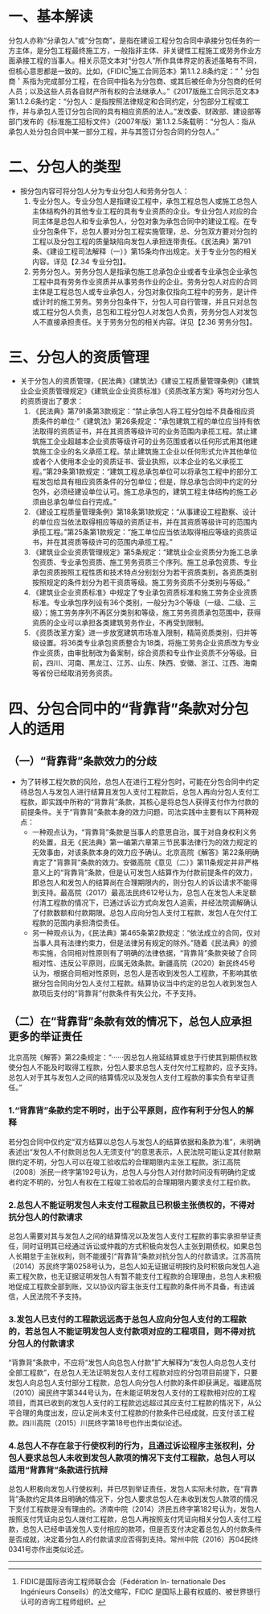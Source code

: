 # 一、基本解读
分包人亦称“分承包人”或“分包商”，是指在建设工程分包合同中承接分包任务的一方主体，是分包工程最终施工方，一般指非主体、非关键性工程施工或劳务作业方面承接工程的当事人。相关示范文本对“分包人”所作具体界定的表述虽略有不同，但核心意思都是一致的。比如，《FIDIC[^1]施工合同范本》第1.1.2.8条约定：“＇分包商＇系指为完成部分工程，在合同中指名为分包商、或其后被任命为分包商的任何人员；以及这些人员各自财产所有权的合法继承人。”《2017版施工合同示范文本》第1.1.2.6条约定：“分包人：是指按照法律规定和合同约定，分包部分工程或工作，并与承包人签订分包合同的具有相应资质的法人。”发改委、财政部、建设部等部门发布的《标准施工招标文件》（2007年版）第1.1.2.5条载明：“分包人：指从承包人处分包合同中某一部分工程，并与其签订分包合同的分包人。”

[^1]:FIDIC是国际咨询工程师联合会（Fédération In- ternationale Des Ingénieurs Conseils）的法文缩写，FIDIC 是国际上最有权威的、被世界银行认可的咨询工程师组织。
# 二、分包人的类型
- 按分包内容可将分包人分为专业分包人和劳务分包人：
	1. 专业分包人。专业分包人是指建设工程中，承包工程总包人或施工总包人主体结构外的其他专业工程的具有专业资质的企业。专业分包人对应的合同主体是总包人和专业承包人，分包对象为承包合同中的建设工程。在专业分包条件下，总包人要对分包工程实施管理，总、分包双方要对分包的工程以及分包工程的质量缺陷向发包人承担连带责任。《民法典》第791条、《建设工程司法解释（一）》第15条均作出规定。关于专业分包的相关内容。详见【2.34 专业分包】。
	2. 劳务分包人。劳务分包人是指承包施工总承包企业或者专业承包企业承包工程中具有劳务作业资质并从事劳务作业的企业。劳务分包人对应的合同主体是工程总包人或专业承包人，分包对象仅指向工程中的劳务，是计件或计时的施工劳务。劳务分包条件下，分包人可自行管理，并且只对总包或工程分包人负责，总包和工程分包人对发包人负责，劳务分包人对发包人不直接承担责任。关于劳务分包的相关内容。详见【2.36 劳务分包】。
# 三、分包人的资质管理
- 关于分包人的资质管理，《民法典》《建筑法》《建设工程质量管理条例》《建筑业企业资质管理规定》《建筑业企业资质标准》《资质改革方案》等均对分包人的资质提出了要求：
	1. 《民法典》第791条第3款规定：“禁止承包人将工程分包给不具备相应资质条件的单位·”《建筑法》第26条规定：“承包建筑工程的单位应当持有依法取得的资质证书，并在其资质等级许可的业务范围内承揽工程。禁止建筑施工企业超越本企业资质等级许可的业务范围或者以任何形式用其他建筑施工企业的名义承揽工程。禁止建筑施工企业以任何形式允许其他单位或者个人使用本企业的资质证书、营业执照，以本企业的名义承揽工程。”第29条第1款规定：“建筑工程总承包单位可以将承包工程中的部分工程发包给具有相应资质条件的分包单位；但是，除总承包合同中约定的分包外，必须经建设单位认可。施工总承包的，建筑工程主体结构的施工必须由总承包单位自行完成。”
	2. 《建设工程质量管理条例》第18条第1款规定：“从事建设工程勘察、设计的单位应当依法取得相应等级的资质证书，并在其资质等级许可的范围内承揽工程。”第25条第1款规定：“施工单位应当依法取得相应等级的资质证书，并在其资质等级许可的范围内承揽工程。”
	3. 《建筑业企业资质管理规定》第5条规定：“建筑业企业资质分为施工总承包资质、专业承包资质、施工劳务资质三个序列。施工总承包资质、专业承包资质按照工程性质和技术特点分别划分为若干资质类别，各资质类别按照规定的条件划分为若干资质等级。施工劳务资质不分类别与等级。”
	4. 《建筑业企业资质标准》中规定了专业承包资质标准和施工劳务企业资质标准。专业承包序列设有36个类别，一般分为3个等级（一级、二级、三级）；施工劳务序列不再区分类别和等级，施工劳务资质承包范围中，获得资质的企业可以承担各类建筑劳务作业，不再受到限制。
	5. 《资质改革方案》进一步放宽建筑市场准入限制，精简资质类别，归并等级设置。将36类专业承包资质整合为18类，将施工劳务企业资质改为专业作业资质，由审批制改为备案制，综合资质和专业作业资质不分等级。目前，四川、河南、黑龙江、江苏、山东、陕西、安徽、浙江、江西、海南等省份已经取消劳务资质。
# 四、分包合同中的“背靠背”条款对分包人的适用
## （一）“背靠背”条款效力的分歧
- 为了转移工程欠款的风险，总包人在进行工程分包时，可能在分包合同中约定待总包人与发包人进行结算且发包人支付工程款后，总包人再向分包人支付工程款，即实践中所称的“背靠背”条款，其核心是将总包人获得支付作为付款的前提条件。关于“背靠背”条款本身的效力问题，司法实践中主要有以下两种观点：
	- 一种观点认为，“背靠背”条款是当事人的意思自治，属于对自身权利义务的处置，且无《民法典》第一编第六章第三节民事法律行为的效力规定的无效事由，对该条款本身的效力应予确认。北京高院《解答》第22条明确肯定了“背靠背”条款的效力。安徽高院《意见（二）》第11条规定并非严格意义上的“背靠背”条款，但是认可发包人结算作为付款前提条件的效力，即总包人和发包人的结算尚在合理期限内的，则分包人的诉讼请求不能得到支持。最高院（2017）最高法民终612号认为，总包人在发包人未足额付清工程款的情况下，已通过诉讼方式向发包人追索，并经法院调解确认了付款数额和付款期限。总包人应向分包人支付工程款，发包人在欠付工程款的范围内承担清偿责任。
	- 另一种观点认为，《民法典》第465条第2款规定：“依法成立的合同，仅对当事人具有法律约束力，但是法律另有规定的除外。”随着《民法典》的颁布实施，合同相对性原则有了明确的法律依据，“背靠背”条款突破了合同相对性、违反公平原则，应属无效条款。新疆高院（2020）新民终45号认为，根据合同相对性原则，总包人是否收到发包人工程款，不影响其依据分包合同向分包人支付工程款。结算协议当中约定的总包人收到发包人款项后支付的“背靠背”付款条件有失公允，不予支持。
## （二）在“背靠背”条款有效的情况下，总包人应承担更多的举证责任
北京高院《解答》第22条规定：“······因总包人拖延结算或怠于行使其到期债权致使分包人不能及时取得工程款，分包人要求总包人支付欠付工程款的，应予支持。总包人对于其与发包人之间的结算情况以及发包人支付工程款的事实负有举证责任。”
### 1.“背靠背”条款约定不明时，出于公平原则，应作有利于分包人的解释
若分包合同中仅约定“双方结算以总包人与发包人的结算依据和条款为准”，未明确表述出“发包人不付款则总包人无须支付”的意思表示，人民法院可能认定其付款期限约定不明，分包人可以在竣工验收后的合理期限内主张工程款。浙江高院（2008）浙民一终字第192号认为，总包人与分包人对付款时间没有明确约定或者约定不明的，分包人有权在工程竣工验收后的合理期限内要求支付工程价款。
### 2.总包人不能证明发包人未支付工程款且已积极主张债权的，不得对抗分包人的付款请求
总包人需要对其与发包人之间的结算情况以及发包人支付工程款的事实承担举证责任，同时证明其已经通过诉讼或仲裁的方式积极向发包人主张到期债权。如果总包人长期怠于主张权利，则不能援引“背靠背”条款对抗分包人的付款请求。江苏高院（2014）苏民终字第0258号认为，总包人如无证据证明按约及时积极向发包人追索工程欠款，也无证据证明发包人有暂不能支付工程款的合理理由，总包人未积极地促成工程款全部到账，又以协议内容主张支付工程款的条件尚不具备，有违诚信，人民法院不予支持。
### 3.发包人已支付的工程款远远高于总包人应向分包人支付的工程款的，若总包人不能证明发包人支付款项对应的工程项目，则不得对抗分包人的付款请求
“背靠背”条款中，不应将“发包人向总包人付款”扩大解释为“发包人向总包人支付全部工程款”，在总包人无法证明发包人支付工程款对应的分包项目前提下，只要发包人向总包人支付部分工程款，总包人向分包人付款的条件即获满足。福建高院（2010）闽民终字第344号认为，在未能证明发包人支付的工程款相对应的工程项目，而其已收到的发包人支付的工程款远远超过其应支付工程款的情况下，从公平合理的角度出发，应认定尚未支付工程款的付款条件已经成就，应支付该工程款。四川高院（2015）川民终字第18号也作出类似论述。
### 4.总包人不存在怠于行使权利的行为，且通过诉讼程序主张权利，分包人要求总包人未收到发包人款项的情况下支付工程款，总包人可以适用“背靠背”条款进行抗辩
总包人积极向发包人行使权利，并已尽到举证责任，发包人实际未付款，在“背靠背”条款约定具体且明确的情况下，分包人要求总包人在未收到发包人款项的情况下支付工程款是没有理由的。济南中院（2014）济民五终字第182号认为，发包人按照支付凭证向总包人拨付工程款，总包人再按照支付凭证向相关分包人支付工程款，总包人已经申请发包人支付相应的款项，但是否支付决定着总包人的付款条件是否成就，决定着分包人的付款请求应否得到支持。常州中院（2016）苏04民终0341号亦作出类似论述。
___